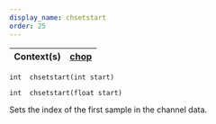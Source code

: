 ```yaml
---
display_name: chsetstart
order: 25
---
```

| Context(s) | [chop](../contexts/chop.html) |
| --- | --- |

`int  chsetstart(int start)`

`int  chsetstart(float start)`

Sets the index of the first sample in the channel data.
